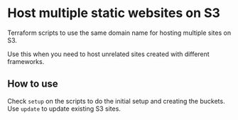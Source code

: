 # Host multiple static websites on S3

Terraform scripts to use the same domain name for hosting multiple sites on S3.

Use this when you need to host unrelated sites created with different frameworks.

## How to use

Check `setup` on the scripts to do the initial setup and creating the buckets. Use `update` to update existing S3 sites.
